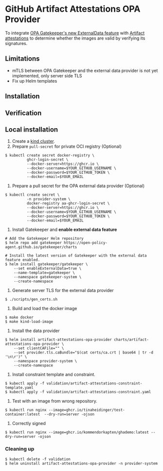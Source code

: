 # GitHub Artifact Attestations OPA Provider
To integrate [OPA Gatekeeper's new ExternalData
feature](https://open-policy-agent.github.io/gatekeeper/website/docs/externaldata)
with [Artifact attestations](https://github.com/actions/attest) to determine whether
the images are valid by verifying its signatures.

## Limitations

* mTLS between OPA Gatekeeper and the external data provider is not
  yet implemented, only server side TLS
* Fix up Helm templates

## Installation


## Verification

## Local installation

1. Create a [kind
   cluster](https://kind.sigs.k8s.io/docs/user/quick-start/).
1. Prepare `pull-secret` for private OCI registry (Optional)

```
$ kubectl create secret docker-registry \
          ghcr-login-secret \
          --docker-server=https://ghcr.io \
          --docker-username=$YOUR_GITHUB_USERNAME \
          --docker-password=$YOUR_GITHUB_TOKEN \
          --docker-email=$YOUR_EMAIL
```

1. Prepare a pull secret for the OPA external data provider (Optional)

```
$ kubectl create secret \
          -n provider-system \
          docker-registry aa-ghcr-login-secret \
          --docker-server=https://ghcr.io \
          --docker-username=$YOUR_GITHUB_USERNAME \
          --docker-password=$YOUR_GITHUB_TOKEN \
          --docker-email=$YOUR_EMAIL
```

1. Install Gatekeeper and **enable external data feature**

```
# Add the Gatekeeper Helm repository
$ helm repo add gatekeeper https://open-policy-agent.github.io/gatekeeper/charts

# Install the latest version of Gatekeeper with the external data feature enabled.
$ helm install gatekeeper/gatekeeper \
    --set enableExternalData=true \
    --name-template=gatekeeper \
    --namespace gatekeeper-system \
    --create-namespace
```

1. Generate server TLS for the external data provider

```
$ ./scripts/gen_certs.sh
```

1. Build and load the docker image

```
$ make docker
$ make kind-load-image
```

1. Install the data provider

```
$ helm install artifact-attestations-opa-provider charts/artifact-attestations-opa-provider \
    --set clientCAFile="" \
    --set provider.tls.caBundle="$(cat certs/ca.crt | base64 | tr -d '\n\r')" \
    --namespace provider-system \
    --create-namespace
```

1. Install constraint template and constraint.

```
$ kubectl apply -f validation/artifact-attestations-constraint-template.yaml
$ kubectl apply -f validation/artifact-attestations-constraint.yaml
```

1. Test with an image from wrong repository.

```
$ kubectl run nginx --image=ghcr.io/tinaheidinger/test-container:latest  --dry-run=server -ojson
```

1. Correctly signed

```
$ kubectl run nginx --image=ghcr.io/kommendorkapten/ghademo:latest --dry-run=server -ojson
```

### Cleaning up

```
$ kubectl delete -f validation
$ helm uninstall artifact-attestations-opa-provider -n provider-system
```
